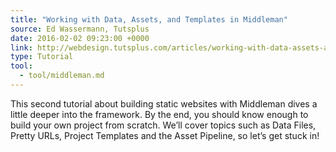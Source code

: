 ```yaml
---
title: "Working with Data, Assets, and Templates in Middleman"
source: Ed Wassermann, Tutsplus
date: 2016-02-02 09:23:00 +0000
link: http://webdesign.tutsplus.com/articles/working-with-data-assets-and-templates-in-middleman--cms-25333
type: Tutorial
tool:
  - tool/middleman.md
---
```

This second tutorial about building static websites with Middleman dives a little deeper into the framework. By the end, you should know enough to build your own project from scratch. We’ll cover topics such as Data Files, Pretty URLs, Project Templates and the Asset Pipeline, so let’s get stuck in!





